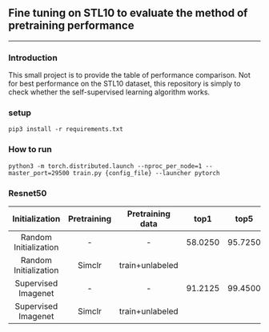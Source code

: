 ## Fine tuning on STL10 to evaluate the method of pretraining performance
---

### Introduction
This small project is to provide the table of performance comparison. Not for best performance on the STL10 dataset, this repository is simply to check whether the self-supervised learning algorithm works.

### setup
```
pip3 install -r requirements.txt
```

### How to run
```
python3 -m torch.distributed.launch --nproc_per_node=1 --master_port=29500 train.py {config_file} --launcher pytorch
```

### Resnet50
|     Initialization    | Pretraining | Pretraining data |   top1  |   top5  |
|:---------------------:|:-----------:|:----------------:|:-------:|:-------:|
| Random Initialization |      -      |         -        | 58.0250 | 95.7250 |
| Random Initialization |  Simclr     | train+unlabeled  |         |         |
|  Supervised Imagenet  |      -      |         -        | 91.2125 | 99.4500 |
|  Supervised Imagenet  |  Simclr     | train+unlabeled  |         |         |
